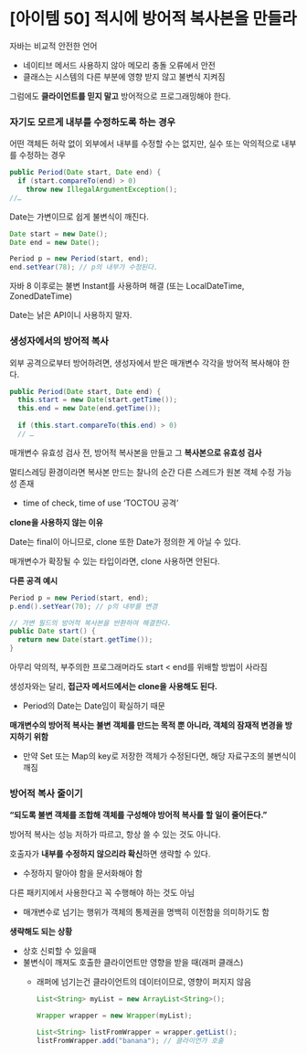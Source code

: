 # [아이템 50] 적시에 방어적 복사본을 만들라

자바는 비교적 안전한 언어

- 네이티브 메서드 사용하지 않아 메모리 충돌 오류에서 안전
- 클래스는 시스템의 다른 부분에 영향 받지 않고 불변식 지켜짐

그럼에도 **클라이언트를 믿지 말고** 방어적으로 프로그래밍해야 한다.

### 자기도 모르게 내부를 수정하도록 하는 경우

어떤 객체든 허락 없이 외부에서 내부를 수정할 수는 없지만, 실수 또는 악의적으로 내부를 수정하는 경우

```java
public Period(Date start, Date end) {
  if (start.compareTo(end) > 0)
    throw new IllegalArgumentException();
//…
```

Date는 가변이므로 쉽게 불변식이 깨진다.

```java
Date start = new Date();
Date end = new Date();

Period p = new Period(start, end);
end.setYear(78); // p의 내부가 수정된다.
```

자바 8 이후로는 불변 Instant를 사용하며 해결 (또는 LocalDateTime, ZonedDateTime)

Date는 낡은 API이니 사용하지 말자.

### 생성자에서의 방어적 복사

외부 공격으로부터 방어하려면, 생성자에서 받은 매개변수 각각을 방어적 복사해야 한다.

```java
public Period(Date start, Date end) {
  this.start = new Date(start.getTime());
  this.end = new Date(end.getTime());
  
  if (this.start.compareTo(this.end) > 0)
  // …
```

매개변수 유효성 검사 전, 방어적 복사본을 만들고 그 **복사본으로 유효성 검사**

멀티스레딩 환경이라면 복사본 만드는 찰나의 순간 다른 스레드가 원본 객체 수정 가능성 존재

- time of check, time of use ‘TOCTOU 공격’

**clone을 사용하지 않는 이유**

Date는 final이 아니므로, clone 또한 Date가 정의한 게 아닐 수 있다.

매개변수가 확장될 수 있는 타입이라면, clone 사용하면 안된다.

**다른 공격 예시**

```java
Period p = new Period(start, end);
p.end().setYear(70); // p의 내부를 변경

// 가변 필드의 방어적 복사본을 반환하여 해결한다.
public Date start() {
  return new Date(start.getTime());
}
```

아무리 악의적, 부주의한 프로그래머라도 start < end를 위배할 방법이 사라짐

생성자와는 달리, **접근자 메서드에서는 clone을 사용해도 된다.** 

- Period의 Date는 Date임이 확실하기 때문

**매개변수의 방어적 복사는 불변 객체를 만드는 목적 뿐 아니라, 객체의 잠재적 변경을 방지하기 위함**

- 만약 Set 또는 Map의 key로 저장한 객체가 수정된다면, 해당 자료구조의 불변식이 깨짐

### 방어적 복사 줄이기

**“되도록 불변 객체를 조합해 객체를 구성해야 방어적 복사를 할 일이 줄어든다.”**

방어적 복사는 성능 저하가 따르고, 항상 쓸 수 있는 것도 아니다.

호출자가 **내부를 수정하지 않으리라 확신**하면 생략할 수 있다.

- 수정하지 말아야 함을 문서화해야 함

다른 패키지에서 사용한다고 꼭 수행해야 하는 것도 아님

- 매개변수로 넘기는 행위가 객체의 통제권을 명백히 이전함을 의미하기도 함

**생략해도 되는 상황**

- 상호 신뢰할 수 있을때
- 불변식이 깨져도 호출한 클라이언트만 영향을 받을 때(래퍼 클래스)
    - 래퍼에 넘기는건 클라이언트의 데이터이므로, 영향이 퍼지지 않음
        
        ```java
        List<String> myList = new ArrayList<String>();
        
        Wrapper wrapper = new Wrapper(myList);
        
        List<String> listFromWrapper = wrapper.getList();
        listFromWrapper.add("banana"); // 클라이언가 호출
        ```